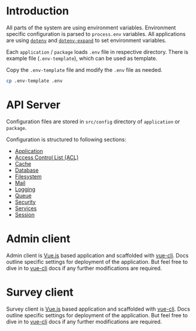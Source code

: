 # Introduction

All parts of the system are using environment variables. Environment specific configuration is parsed to `process.env` variables. All applications are using [`dotenv`](https://github.com/motdotla/dotenv) and [`dotenv-expand`](https://github.com/motdotla/dotenv-expand) to set environment variables.

Each `application` / `package` loads `.env` file in respective directory. There is example file (`.env-template`), which can be used as template.

Copy the `.env-template` file and modify the `.env` file as needed.

```sh
cp .env-template .env
```

# API Server

Configuration files are stored in `src/config` directory of `application` or `package`.

Configuration is structured to following sections:

- [Application](/config/api/application)
- [Access Control List (ACL)](/config/api/acl)
- [Cache](/config/api/cache)
- [Database](/config/api/database)
- [Filesystem](/config/api/filesystem)
- [Mail](/config/api/mail)
- [Logging](/config/api/log)
- [Queue](/config/api/queue)
- [Security](/config/api/security)
- [Services](/config/api/services)
- [Session](/config/api/session)

# Admin client

Admin client is [Vue.js](https://vuejs.org) based application and scaffolded with [vue-cli](https://cli.vuejs.org). Docs outline specific settings for deployment of the application. But feel free to dive in to [vue-cli](https://cli.vuejs.org) docs if any further modifications are required.

# Survey client

Survey client is [Vue.js](https://vuejs.org) based application and scaffolded with [vue-cli](https://cli.vuejs.org). Docs outline specific settings for deployment of the application. But feel free to dive in to [vue-cli](https://cli.vuejs.org) docs if any further modifications are required.
